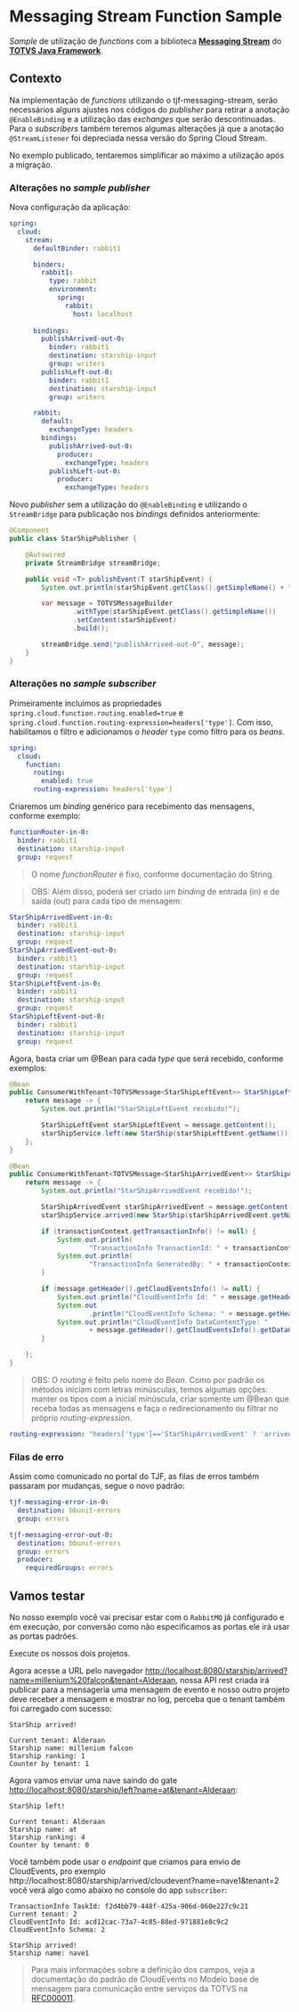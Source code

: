 # Messaging Stream Function Sample

_Sample_ de utilização de _functions_ com a biblioteca [__Messaging Stream__][tjf-messaging-stream] do [__TOTVS Java Framework__][tjf].

## Contexto

Na implementação de _functions_ utilizando o tjf-messaging-stream, serão necessários alguns ajustes nos códigos do *publisher* para retirar a anotação `@EnableBinding` e a utilização das *exchanges* que serão descontinuadas. Para o *subscribers* também teremos algumas alterações já que a anotação `@StreamListener` foi depreciada nessa versão do Spring Cloud Stream. 

No exemplo publicado, tentaremos simplificar ao máximo a utilização após a migração.

### Alterações no *sample publisher*

Nova configuração da aplicação:

```yml
spring:
  cloud:
    stream:
      defaultBinder: rabbit1

      binders:
        rabbit1:
          type: rabbit
          environment:
            spring:
              rabbit:
                host: localhost
      
      bindings:   
        publishArrived-out-0:
          binder: rabbit1
          destination: starship-input
          group: writers
        publishLeft-out-0:
          binder: rabbit1
          destination: starship-input
          group: writers

      rabbit:
        default:
          exchangeType: headers
        bindings:
          publishArrived-out-0:
            producer:
              exchangeType: headers
          publishLeft-out-0:
            producer:
              exchangeType: headers
```

Novo *publisher* sem a utilização do `@EnableBinding` e utilizando o `StreamBridge` para publicação nos *bindings* definidos anteriormente:

```java
@Component
public class StarShipPublisher {

	@Autowired
	private StreamBridge streamBridge;

	public void <T> publishEvent(T starShipEvent) {
		System.out.println(starShipEvent.getClass().getSimpleName() + " enviado!");

		var message = TOTVSMessageBuilder
				.withType(starShipEvent.getClass().getSimpleName())
				.setContent(starShipEvent)
				.build();

		streamBridge.send("publishArrived-out-0", message);
	}
}
```

### Alterações no *sample subscriber*

Primeiramente incluímos as propriedades `spring.cloud.function.routing.enabled=true` e `spring.cloud.function.routing-expression=headers['type']`. Com isso, habilitamos o filtro e adicionamos o *header* `type` como filtro para os *beans*.

```yml
spring:
  cloud:
    function:
      routing:
       	enabled: true
      routing-expression: headers['type']
```

Criaremos um *binding* genérico para recebimento das mensagens, conforme exemplo:

```yml
functionRouter-in-0:
  binder: rabbit1
  destination: starship-input
  group: request
```
> O nome _functionRouter_ é fixo, conforme documentação do String.

> OBS: Além disso, poderá ser criado um *binding* de entrada (in) e de saída (out) para cada tipo de mensagem:

```yml
StarShipArrivedEvent-in-0:
  binder: rabbit1
  destination: starship-input
  group: request
StarShipArrivedEvent-out-0:
  binder: rabbit1
  destination: starship-input
  group: request 
StarShipLeftEvent-in-0:
  binder: rabbit1
  destination: starship-input
  group: request 
StarShipLeftEvent-out-0:
  binder: rabbit1
  destination: starship-input
  group: request
```
      
Agora, basta criar um @Bean para cada *type* que será recebido, conforme exemplos:
      
```java
@Bean
public ConsumerWithTenant<TOTVSMessage<StarShipLeftEvent>> StarShipLeftEvent() {
	return message -> {
		System.out.println("StarShipLeftEvent recebido!");

		StarShipLeftEvent starShipLeftEvent = message.getContent();
		starShipService.left(new StarShip(starShipLeftEvent.getName()));
	};
}

@Bean
public ConsumerWithTenant<TOTVSMessage<StarShipArrivedEvent>> StarShipArrivedEvent() {
	return message -> {
		System.out.println("StarShipArrivedEvent recebido!");

		StarShipArrivedEvent starShipArrivedEvent = message.getContent();
		starShipService.arrived(new StarShip(starShipArrivedEvent.getName()));

		if (transactionContext.getTransactionInfo() != null) {
			System.out.println(
					"TransactionInfo TransactionId: " + transactionContext.getTransactionInfo().getTransactionId());
			System.out.println(
					"TransactionInfo GeneratedBy: " + transactionContext.getTransactionInfo().getGeneratedBy());
		}

		if (message.getHeader().getCloudEventsInfo() != null) {
			System.out.println("CloudEventInfo Id: " + message.getHeader().getCloudEventsInfo().getId());
			System.out
					.println("CloudEventInfo Schema: " + message.getHeader().getCloudEventsInfo().getDataSchema());
			System.out.println("CloudEventInfo DataContentType: "
					+ message.getHeader().getCloudEventsInfo().getDataContentType());
		}

	};
}	
```

> OBS: O *routing* é feito pelo nome do *Bean*. Como por padrão os métodos iniciam com letras minúsculas, temos algumas opções: manter os tipos com a inicial minúscula, criar somente um @Bean que receba todas as mensagens e faça o redirecionamento ou filtrar no próprio *routing-expression*.

```yml
routing-expression: "headers['type']=='StarShipArrivedEvent' ? 'arrivedEvent' : 'leftEvent'"
```

### Filas de erro

Assim como comunicado no portal do TJF, as filas de erros também passaram por mudanças, segue o novo padrão:

```yml
tjf-messaging-error-in-0:
  destination: bbunit-errors
  group: errors

tjf-messaging-error-out-0:
  destination: bbunit-errors
  group: errors
  producer:
    requiredGroups: errors
```

## Vamos testar

No nosso exemplo você vai precisar estar com o `RabbitMQ` já configurado e em execução, por conversão como não especificamos as portas ele irá usar as portas padrões.

Execute os nossos dois projetos.

Agora acesse a URL pelo navegador [http://localhost:8080/starship/arrived?name=millenium%20falcon&tenant=Alderaan](http://localhost:8080/starship/arrived?name=millenium%20falcon&tenant=Alderaan), nossa API rest criada irá publicar para a mensageria uma mensagem de evento e nosso outro projeto deve receber a mensagem e mostrar no log, perceba que o tenant também foi carregado com sucesso:

```
StarShip arrived!

Current tenant: Alderaan
Starship name: millenium falcon
Starship ranking: 1
Counter by tenant: 1
```

Agora vamos enviar uma nave saindo do gate [http://localhost:8080/starship/left?name=at&tenant=Alderaan](http://localhost:8080/starship/left?name=at&tenant=Alderaan):

```
StarShip left!

Current tenant: Alderaan
Starship name: at
Starship ranking: 4
Counter by tenant: 0
```

Você também pode usar o _endpoint_ que criamos para envio de CloudEvents, pro exemplo http://localhost:8080/starship/arrived/cloudevent?name=nave1&tenant=2 você verá algo como abaixo no console do app `subscriber`:

```console
TransactionInfo TaskId: f2d4bb79-448f-425a-906d-060e227c9c21
Current tenant: 2
CloudEventInfo Id: acd12cac-73a7-4c85-88ed-971881e8c9c2
CloudEventInfo Schema: 2

StarShip arrived!
Starship name: nave1
```

> Para mais informações sobre a definição dos campos, veja a documentação do padrão de CloudEvents no Modelo base de mensagem para comunicação entre serviços da TOTVS na [RFC000011].

[tjf-messaging-stream]: https://tjf.totvs.com.br/wiki/v3/tjf-messaging-stream
[tjf]: https://tjf.totvs.com.br
[RFC000011]: https://arquitetura.totvs.io/architectural-records/RFCs/Corporativas/RFC000011/
